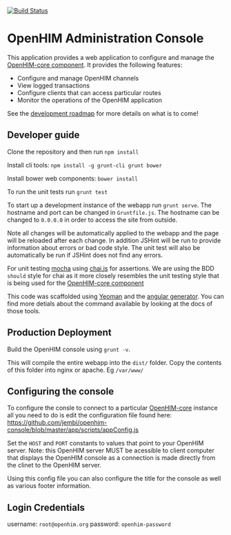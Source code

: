 [![Build Status](https://travis-ci.org/jembi/openhim-console.svg?branch=master)](https://travis-ci.org/jembi/openhim-console)

OpenHIM Administration Console
==============================

This application provides a web application to configure and manage the [OpenHIM-core component](https://github.com/jembi/openhim-core-js). It provides the following features:

* Configure and manage OpenHIM channels
* View logged transactions
* Configure clients that can access particular routes
* Monitor the operations of the OpenHIM application

See the [development roadmap](https://github.com/jembi/openhim-console/wiki/OpenHIM-console-Development-Roadmap) for more details on what is to come!

Developer guide
---------------

Clone the repository and then run `npm install`

Install cli tools: `npm install -g grunt-cli grunt bower`

Install bower web components: `bower install`

To run the unit tests run `grunt test`

To start up a development instance of the webapp run `grunt serve`. The hostname and port can be changed in `Gruntfile.js`. The hostname can be changed to `0.0.0.0` in order to access the site from outside.

Note all changes will be automatically applied to the webapp and the page will be reloaded after each change. In addition JSHint will be run to provide information about errors or bad code style. The unit test will also be automatically be run if JSHint does not find any errors.

For unit testing [mocha](http://visionmedia.github.io/mocha/) using [chai.js](http://chaijs.com/api/bdd/) for assertions. We are using the BDD `should` style for chai as it more closely resembles the unit testing style that is being used for the [OpenHIM-core component](https://github.com/jembi/openhim-core-js)

This code was scaffolded using [Yeoman](http://yeoman.io/) and the [angular generator](https://github.com/yeoman/generator-angular). You can find more detials about the command available by looking at the docs of those tools.

Production Deployment
---------------------

Build the OpenHIM console using `grunt -v`.

This will compile the entire webapp into the `dist/` folder. Copy the contents of this folder into nginx or apache. Eg `/var/www/`

Configuring the console
-----------------------

To configure the consle to connect to a particular [OpenHIM-core](https://github.com/jembi/openhim-core-js) instance all you need to do is edit the configuration file found here: https://github.com/jembi/openhim-console/blob/master/app/scripts/appConfig.js

Set the `HOST` and `PORT` constants to values that point to your OpenHIM server. Note: this OpenHIM server MUST be acessible to client computer that displays the OpenHIM console as a connection is made directly from the clinet to the OpenHIM server.

Using this config file you can also configure the title for the console as well as various footer information. 

Login Credentials
---------------
username: `root@openhim.org`
password: `openhim-password`

